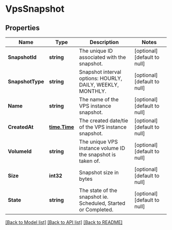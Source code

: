 # VpsSnapshot

## Properties
Name | Type | Description | Notes
------------ | ------------- | ------------- | -------------
**SnapshotId** | **string** | The unique ID associated with the snapshot. | [optional] [default to null]
**SnapshotType** | **string** | Snapshot interval options: HOURLY, DAILY, WEEKLY, MONTHLY. | [optional] [default to null]
**Name** | **string** | The name of the VPS instance snapshot. | [optional] [default to null]
**CreatedAt** | [**time.Time**](time.Time.md) | The created date/tie of the VPS instance snapshot. | [optional] [default to null]
**VolumeId** | **string** | The unique VPS instance volume ID the snapshot is taken of. | [optional] [default to null]
**Size** | **int32** | Snapshot size in bytes | [optional] [default to null]
**State** | **string** | The state of the snapshot ie. Scheduled, Started or Completed. | [optional] [default to null]

[[Back to Model list]](../README.md#documentation-for-models) [[Back to API list]](../README.md#documentation-for-api-endpoints) [[Back to README]](../README.md)


